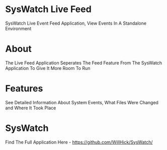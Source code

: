 # SysWatch Live Feed
SysWatch Live Event Feed Application, View Events In A Standalone Environment

# About 
The Live Feed Application Seperates The Feed Feature From The SysWatch Application To Give It More Room To Run

# Features
See Detailed Information About System Events, What Files Were Changed and Where It Took Place

# SysWatch
Find The Full Application Here - https://github.com/WillHick/SysWatch/
